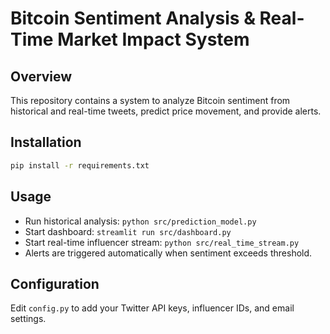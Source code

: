 # Bitcoin Sentiment Analysis & Real-Time Market Impact System

## Overview
This repository contains a system to analyze Bitcoin sentiment from historical and real-time tweets, predict price movement, and provide alerts.

## Installation
```bash
pip install -r requirements.txt
```
## Usage
- Run historical analysis: `python src/prediction_model.py`
- Start dashboard: `streamlit run src/dashboard.py`
- Start real-time influencer stream: `python src/real_time_stream.py`
- Alerts are triggered automatically when sentiment exceeds threshold.

## Configuration
Edit `config.py` to add your Twitter API keys, influencer IDs, and email settings.
